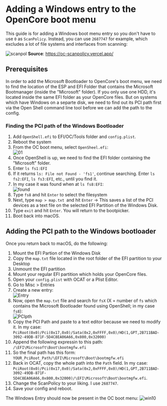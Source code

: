 # Adding a Windows entry to the OpenCore boot menu
This guide is for adding a Windows boot menu entry so you don't have to use `0` as `ScanPolicy`. Instead, you can use `2687747` for example, which excludes a lot of  file systems and interfaces from scanning:

![scanpol](https://user-images.githubusercontent.com/76865553/148823944-b4573389-520f-4816-a639-dc8a9a4ce962.png)
**Source**: https://oc-scanpolicy.vercel.app/

## Prerequisites
In order to add the Microsoft Bootloader to OpenCore's boot menu, we need to find the location of the ESP and EFI Folder that contains the Microsoft Bootmanager (inside the "Microsoft" folder). If you only use one HDD, it's located inside the same EFI folder as your OpenCore files. But on systems which have Windows on a separte disk, we need to find out its PCI path first via the Open Shell command line tool before we can add the path to the config. 

### Finding the PCI path of the Windows Bootloader
1. Add `OpenShell.efi` to EFI/OC/Tools folder and `config.plist`.
2. Reboot the system
3. From the OC boot menu, select `OpenSheel.efi`: </br>![01](https://user-images.githubusercontent.com/76865553/148824001-ba1d1cc2-3f10-4fdb-b9eb-53240c1abec5.png)
4. Once OpenShell is up, we need to find the EFI folder containing the "Microsoft" folder.
5. Enter `ls fs1:EFI`
6. If it returns `ls: File not Found - 'fs1'`, continue searching. Enter `ls fs2:EFI`, `ls fs3:EFI`, etc., until you find it.
7. In my case it was found when at `ls fs8:EFI`:</br>![found](https://user-images.githubusercontent.com/76865553/148824053-5987d044-1081-46f9-bc46-77efaf55bd00.png)
9. Type `fs8` and hit `Enter` to select the filesystem
10. Next, type `map > map.txt `and hit `Enter` &rarr; This saves a list of the PCI devices as a text file on the selected EFI Partition of the Windows Disk.
11. Type `exit` and hit `Enter`. You will return to the bootpicker.
12. Boot back into macOS.

## Adding the PCI path to the Windows bootloader
Once you return back to macOS, do the following:

1. Mount the EFI Partion of the Windows Disk
2. Copy the `map.txt` file located in the root folder of the EFI partition to your Desktop
3. Unmount the EFI partition
4. Mount your regular EFI partition which holds your OpenCore files.
5. Open your `config.plist` with OCAT or a Plist Editor.
6. Go to Misc > Entries
7. Create a new entry:</br>![Entry](https://user-images.githubusercontent.com/76865553/148824089-a50c2167-3396-4e25-85f7-e2d49389bab2.png)
8. Now, open the `map.txt` file and search for `fsX` (X = number of `fs` which contains the Microsoft Bootloader found using OpenShell; in my case `fs8`):</br>![PCIpth](https://user-images.githubusercontent.com/76865553/148824135-43e63b09-905f-46df-8e85-6fa8707580ce.png)
9. Copy the PCI Path and paste to a text editor because we need to modify it. In my case: `PciRoot(0x0)/Pci(0x17,0x0)/Sata(0x2,0xFFFF,0x0)/HD(1,GPT,2B711BAD-3092-49DB-871F-5D4C8EA06A66,0x800,0x32000)`
10. Append the following expressin to this path: `/\EFI\Microsoft\Boot\bootmgfw.efi`
11. So the final path has this form: `YOUR_PciRoot_Path/\EFI\Microsoft\Boot\bootmgfw.efi`
12. Back in OCAT, copy the whole path into the `Path` field. In my case: `PciRoot(0x0)/Pci(0x17,0x0)/Sata(0x2,0xFFFF,0x0)/HD(1,GPT,2B711BAD-3092-49DB-871F-5D4C8EA06A66,0x800,0x32000)/\EFI\Microsoft\Boot\bootmgfw.efi`.
13. Change the ScanPolicy to your liking. I use `2687747`.
14. Save your config and reboot.

The Windows Entry should now be present in the OC boot menu:
![win10](https://user-images.githubusercontent.com/76865553/148824219-1388998c-17e7-43cc-9749-146a26a48769.png)

